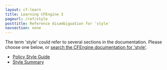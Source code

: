 ```yaml
---
layout: cf-learn
title: Learning CFEngine 3
pageurl: /ref/style
posttitle: Reference disambiguation for 'style'
navsection: none
---
```


The term 'style' could refer to several sections in the documentation. Please choose one below, or
[search the CFEngine documentation for 'style'](http://docs.cfengine.com/latest/search.html?q=style).

- [Policy Style Guide](http://docs.cfengine.com/latest/guide-writing-and-serving-policy-policy-style.html#policy-style-guide)
- [Style Summary](http://docs.cfengine.com/latest/guide-writing-and-serving-policy-policy-style.html#style-summary)
